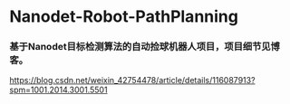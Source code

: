 # Nanodet-Robot-PathPlanning
### 基于Nanodet目标检测算法的自动捡球机器人项目，项目细节见博客。
https://blog.csdn.net/weixin_42754478/article/details/116087913?spm=1001.2014.3001.5501
